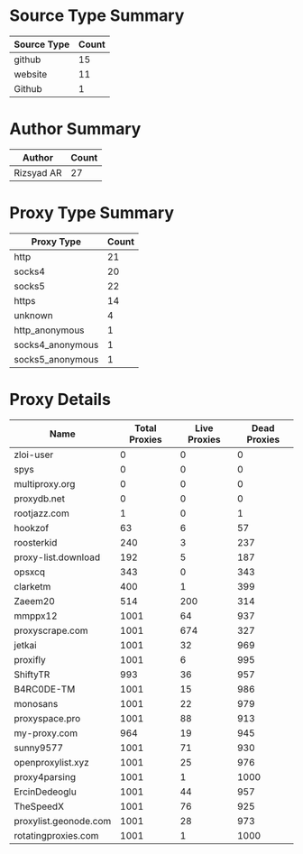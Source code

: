 # Source Type Summary

| Source Type | Count |
|-------------|-------|
| github | 15 |
| website | 11 |
| Github | 1 |


# Author Summary

| Author | Count |
|--------|-------|
| Rizsyad AR | 27 |


# Proxy Type Summary

| Proxy Type | Count |
|------------|-------|
| http | 21 |
| socks4 | 20 |
| socks5 | 22 |
| https | 14 |
| unknown | 4 |
| http_anonymous | 1 |
| socks4_anonymous | 1 |
| socks5_anonymous | 1 |


# Proxy Details

| Name | Total Proxies | Live Proxies | Dead Proxies |
|------|---------------|--------------|---------------|
| zloi-user | 0 | 0 | 0 |
| spys | 0 | 0 | 0 |
| multiproxy.org | 0 | 0 | 0 |
| proxydb.net | 0 | 0 | 0 |
| rootjazz.com | 1 | 0 | 1 |
| hookzof | 63 | 6 | 57 |
| roosterkid | 240 | 3 | 237 |
| proxy-list.download | 192 | 5 | 187 |
| opsxcq | 343 | 0 | 343 |
| clarketm | 400 | 1 | 399 |
| Zaeem20 | 514 | 200 | 314 |
| mmppx12 | 1001 | 64 | 937 |
| proxyscrape.com | 1001 | 674 | 327 |
| jetkai | 1001 | 32 | 969 |
| proxifly | 1001 | 6 | 995 |
| ShiftyTR | 993 | 36 | 957 |
| B4RC0DE-TM | 1001 | 15 | 986 |
| monosans | 1001 | 22 | 979 |
| proxyspace.pro | 1001 | 88 | 913 |
| my-proxy.com | 964 | 19 | 945 |
| sunny9577 | 1001 | 71 | 930 |
| openproxylist.xyz | 1001 | 25 | 976 |
| proxy4parsing | 1001 | 1 | 1000 |
| ErcinDedeoglu | 1001 | 44 | 957 |
| TheSpeedX | 1001 | 76 | 925 |
| proxylist.geonode.com | 1001 | 28 | 973 |
| rotatingproxies.com | 1001 | 1 | 1000 |
